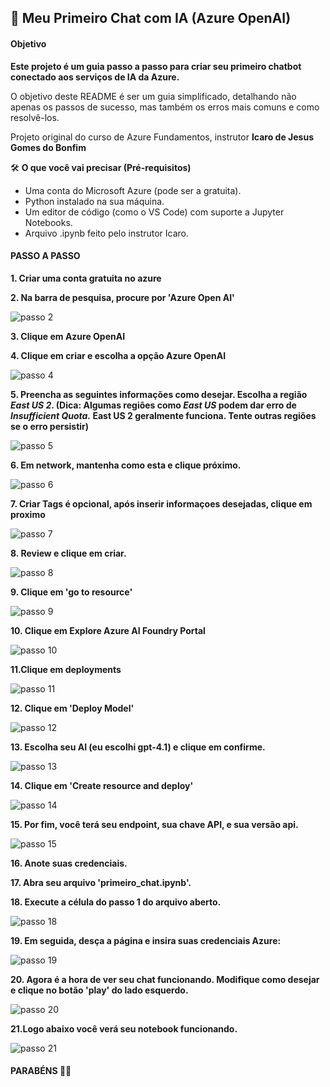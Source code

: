 ## 🤖 Meu Primeiro Chat com IA (Azure OpenAI)

#### Objetivo 

**Este projeto é um guia passo a passo para criar seu primeiro chatbot conectado aos serviços de IA da Azure.**

O objetivo deste README é ser um guia simplificado, detalhando não apenas os passos de sucesso, mas também os erros mais comuns e como resolvê-los.

Projeto original do curso de Azure Fundamentos, instrutor **Icaro de Jesus Gomes do Bonfim**

🛠️ **O que você vai precisar (Pré-requisitos)**
- Uma conta do Microsoft Azure (pode ser a gratuita).
- Python instalado na sua máquina.
- Um editor de código (como o VS Code) com suporte a Jupyter Notebooks.
- Arquivo .ipynb feito pelo instrutor Icaro.

#### PASSO A PASSO

**1. Criar uma conta gratuita no azure**

**2. Na barra de pesquisa, procure por 'Azure Open AI'**

![passo 2](img/passo2.png)

**3. Clique em Azure OpenAI**

**4. Clique em criar e escolha a opção Azure OpenAI**

![passo 4](img/passo4.png)

**5. Preencha as seguintes informações como desejar. Escolha a região _East US 2_. (Dica: Algumas regiões como _East US_ podem dar erro de _Insufficient Quota._ East US 2 geralmente funciona. Tente outras regiões se o erro persistir)**

![passo 5](img/passo5.png)

**6. Em network, mantenha como esta e clique próximo.**

![passo 6](img/passo6.png)

**7. Criar Tags é opcional, após inserir informaçoes desejadas, clique em proximo**

![passo 7](img/passo7.png)

**8. Review e clique em criar.**

![passo 8](img/passo8.png)

**9. Clique em 'go to resource'**

![passo 9](img/passo9.png)

**10. Clique em Explore Azure AI Foundry Portal**

![passo 10](img/passo10.png)

**11.Clique em deployments**

![passo 11](img/passo11.png)

**12. Clique em 'Deploy Model'**

![passo 12](img/passo12.png)

**13. Escolha seu AI (eu escolhi gpt-4.1) e clique em confirme.**

![passo 13](img/passo13.png)

**14. Clique em 'Create resource and deploy'**

![passo 14](img/passo14.png)

**15. Por fim, você terá seu endpoint, sua chave API, e sua versão api.**

![passo 15](img/passo15.png)

**16. Anote suas credenciais.**

**17. Abra seu arquivo 'primeiro_chat.ipynb'.**

**18. Execute a célula do passo 1 do arquivo aberto.**

![passo 18](img/passo18.png)

**19. Em seguida, desça a página e insira suas credenciais Azure:**

![passo 19](img/passo19.png)

**20. Agora é a hora de ver seu chat funcionando. Modifique como desejar e clique no botão 'play' do lado esquerdo.**

![passo 20](img/passo20.png)

**21.Logo abaixo você verá seu notebook funcionando.**

![passo 21](img/passo21.png)

#### PARABÉNS 🎉🎉




